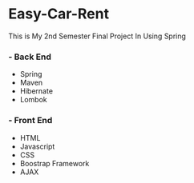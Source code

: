 # Easy-Car-Rent
This is My 2nd Semester Final Project In Using Spring

### - Back End
* Spring
* Maven
* Hibernate
* Lombok

### - Front End
* HTML
* Javascript
* CSS
* Boostrap Framework
* AJAX

